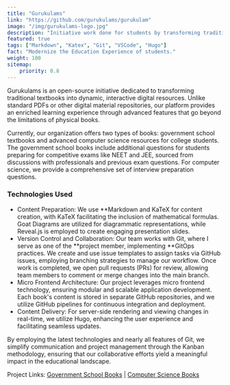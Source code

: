 ```yaml
---
title: "Gurukulams"
link: "https://github.com/gurukulams/gurukulam"
image: "/img/gurukulams-logo.jpg"
description: "Initiative work done for students by transforming traditional physical books to E-books"
featured: true
tags: ["Markdown", "Katex", "Git", "VSCode", "Hugo"]
fact: "Modernize the Education Experience of students."
weight: 100
sitemap: 
    priority: 0.8
---
```


Gurukulams is an open-source initiative dedicated to transforming traditional textbooks into dynamic, interactive digital resources. Unlike standard PDFs or other digital material repositories, our platform provides an enriched learning experience through advanced features that go beyond the limitations of physical books.

Currently, our organization offers two types of books: government school textbooks and advanced computer science resources for college students. The government school books include additional questions for students preparing for competitive exams like NEET and JEE, sourced from discussions with professionals and previous exam questions. For computer science, we provide a comprehensive set of interview preparation questions.

### Technologies Used

- Content Preparation: We use **Markdown and KaTeX for content creation, with KaTeX facilitating the inclusion of mathematical formulas. Goat Diagrams are utilized for diagrammatic representations, while Reveal.js is employed to create engaging presentation slides.
- Version Control and Collaboration: Our team works with Git, where I serve as one of the **project member, implementing **GitOps practices. We create and use issue templates to assign tasks via GitHub issues, employing branching strategies to manage our workflow. Once work is completed, we open pull requests (PRs) for review, allowing team members to comment or merge changes into the main branch.
- Micro Frontend Architecture: Our project leverages micro frontend technology, ensuring modular and scalable application development. Each book's content is stored in separate GitHub repositories, and we utilize GitHub pipelines for continuous integration and deployment.
- Content Delivery: For server-side rendering and viewing changes in real-time, we utilize Hugo, enhancing the user experience and facilitating seamless updates.

By employing the latest technologies and nearly all features of Git, we simplify communication and project management through the Kanban methodology, ensuring that our collaborative efforts yield a meaningful impact in the educational landscape.

Project Links: [Government School Books](https://github.com/tnebooks/) | [Computer Science Books](https://github.com/csebooks/)
